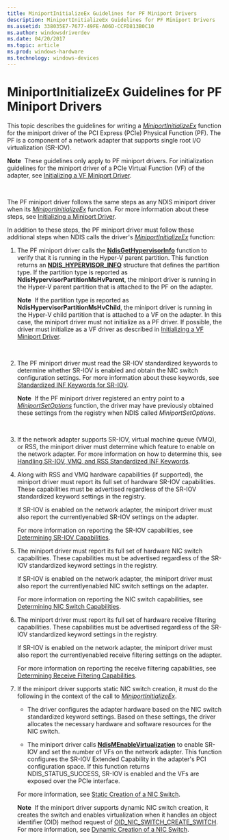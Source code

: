 ```yaml
---
title: MiniportInitializeEx Guidelines for PF Miniport Drivers
description: MiniportInitializeEx Guidelines for PF Miniport Drivers
ms.assetid: 338035E7-7677-49FE-A06D-CCFD813B0C10
ms.author: windowsdriverdev
ms.date: 04/20/2017
ms.topic: article
ms.prod: windows-hardware
ms.technology: windows-devices
---
```


# MiniportInitializeEx Guidelines for PF Miniport Drivers


This topic describes the guidelines for writing a [*MiniportInitializeEx*](https://msdn.microsoft.com/library/windows/hardware/ff559389) function for the miniport driver of the PCI Express (PCIe) Physical Function (PF). The PF is a component of a network adapter that supports single root I/O virtualization (SR-IOV).

**Note**  These guidelines only apply to PF miniport drivers. For initialization guidelines for the miniport driver of a PCIe Virtual Function (VF) of the adapter, see [Initializing a VF Miniport Driver](initializing-a-vf-miniport-driver.md).

 

The PF miniport driver follows the same steps as any NDIS miniport driver when its [*MiniportInitializeEx*](https://msdn.microsoft.com/library/windows/hardware/ff559389) function. For more information about these steps, see [Initializing a Miniport Driver](initializing-a-miniport-driver.md).

In addition to these steps, the PF miniport driver must follow these additional steps when NDIS calls the driver's [*MiniportInitializeEx*](https://msdn.microsoft.com/library/windows/hardware/ff559389) function:

1.  The PF miniport driver calls the [**NdisGetHypervisorInfo**](https://msdn.microsoft.com/library/windows/hardware/ff562635) function to verify that it is running in the Hyper-V parent partition. This function returns an [**NDIS\_HYPERVISOR\_INFO**](https://msdn.microsoft.com/library/windows/hardware/ff565708) structure that defines the partition type. If the partition type is reported as **NdisHypervisorPartitionMsHvParent**, the miniport driver is running in the Hyper-V parent partition that is attached to the PF on the adapter.

    **Note**  If the partition type is reported as **NdisHypervisorPartitionMsHvChild**, the miniport driver is running in the Hyper-V child partition that is attached to a VF on the adapter. In this case, the miniport driver must not initialize as a PF driver. If possible, the driver must initialize as a VF driver as described in [Initializing a VF Miniport Driver](initializing-a-vf-miniport-driver.md).

     

2.  The PF miniport driver must read the SR-IOV standardized keywords to determine whether SR-IOV is enabled and obtain the NIC switch configuration settings. For more information about these keywords, see [Standardized INF Keywords for SR-IOV](standardized-inf-keywords-for-sr-iov.md).

    **Note**  If the PF miniport driver registered an entry point to a [*MiniportSetOptions*](https://msdn.microsoft.com/library/windows/hardware/ff559443) function, the driver may have previously obtained these settings from the registry when NDIS called *MiniportSetOptions*.

     

3.  If the network adapter supports SR-IOV, virtual machine queue (VMQ), or RSS, the miniport driver must determine which feature to enable on the network adapter. For more information on how to determine this, see [Handling SR-IOV, VMQ, and RSS Standardized INF Keywords](handling-sr-iov--vmq--and-rss-standardized-inf-keywords.md).

4.  Along with RSS and VMQ hardware capabilities (if supported), the miniport driver must report its full set of hardware SR-IOV capabilities. These capabilities must be advertised regardless of the SR-IOV standardized keyword settings in the registry.

    If SR-IOV is enabled on the network adapter, the miniport driver must also report the currentlyenabled SR-IOV settings on the adapter.

    For more information on reporting the SR-IOV capabilities, see [Determining SR-IOV Capabilities](determining-sr-iov-capabilities.md).

5.  The miniport driver must report its full set of hardware NIC switch capabilities. These capabilities must be advertised regardless of the SR-IOV standardized keyword settings in the registry.

    If SR-IOV is enabled on the network adapter, the miniport driver must also report the currentlyenabled NIC switch settings on the adapter.

    For more information on reporting the NIC switch capabilities, see [Determining NIC Switch Capabilities](determining-nic-switch-capabilities.md).

6.  The miniport driver must report its full set of hardware receive filtering capabilities. These capabilities must be advertised regardless of the SR-IOV standardized keyword settings in the registry.

    If SR-IOV is enabled on the network adapter, the miniport driver must also report the currentlyenabled receive filtering settings on the adapter.

    For more information on reporting the receive filtering capabilities, see [Determining Receive Filtering Capabilities](determining-receive-filtering-capabilities.md).

7.  If the miniport driver supports static NIC switch creation, it must do the following in the context of the call to [*MiniportInitializeEx*](https://msdn.microsoft.com/library/windows/hardware/ff559389).

    -   The driver configures the adapter hardware based on the NIC switch standardized keyword settings. Based on these settings, the driver allocates the necessary hardware and software resources for the NIC switch.

    -   The miniport driver calls [**NdisMEnableVirtualization**](https://msdn.microsoft.com/library/windows/hardware/hh451481) to enable SR-IOV and set the number of VFs on the network adapter. This function configures the SR-IOV Extended Capability in the adapter's PCI configuration space. If this function returns NDIS\_STATUS\_SUCCESS, SR-IOV is enabled and the VFs are exposed over the PCIe interface.

    For more information, see [Static Creation of a NIC Switch](static-creation-of-a-nic-switch.md).

    **Note**  If the miniport driver supports dynamic NIC switch creation, it creates the switch and enables virtualization when it handles an object identifier (OID) method request of [OID\_NIC\_SWITCH\_CREATE\_SWITCH](https://msdn.microsoft.com/library/windows/hardware/hh451815). For more information, see [Dynamic Creation of a NIC Switch](dynamic-creation-of-a-nic-switch.md).

     

 

 





